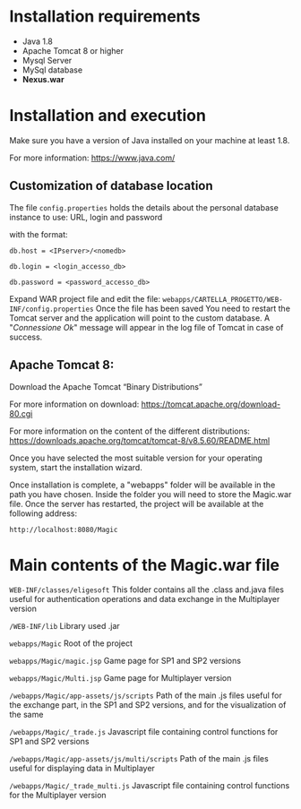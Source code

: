 # Installation requirements

- Java 1.8
- Apache Tomcat 8 or higher
- Mysql Server
- MySql database
- **Nexus.war**

# Installation and execution

Make sure you have a version of Java installed on your machine
at least 1.8.

For more information:
https://www.java.com/

## Customization of database location
The file `config.properties` holds the details about the personal database instance to use:
  URL, login and password 
 
 with the format:
 
```
db.host = <IPserver>/<nomedb> 

db.login = <login_accesso_db>

db.password = <password_accesso_db>
```
Expand WAR project file and edit the file: `webapps/CARTELLA_PROGETTO/WEB-INF/config.properties`
Once the file has been saved You need to restart the Tomcat server and the application will point to the custom database. A "*Connessione Ok*" message will appear in the log file of Tomcat in case of success.

## Apache Tomcat 8:
Download the Apache Tomcat “Binary Distributions”

For more information on download:
https://tomcat.apache.org/download-80.cgi

For more information on the content of the different distributions:
https://downloads.apache.org/tomcat/tomcat-8/v8.5.60/README.html

Once you have selected the most suitable version for your operating system, start the installation wizard.

Once installation is complete, a "webapps" folder will be available in the path you have chosen.
Inside the folder you will need to store the Magic.war file.
Once the server has restarted, the project will be available at the following address:

`http://localhost:8080/Magic`

# Main contents of the Magic.war file

`WEB-INF/classes/eligesoft`
This folder contains all the .class and.java files useful for authentication operations and data exchange in the Multiplayer version

`/WEB-INF/lib`
Library used .jar

`webapps/Magic`
Root of the project

`webapps/Magic/magic.jsp`
Game page for SP1 and SP2 versions

`webapps/Magic/Multi.jsp`
Game page for Multiplayer version

`/webapps/Magic/app-assets/js/scripts`
Path of the main .js files useful for the exchange part, in the SP1 and SP2 versions, and for the visualization of the same

`/webapps/Magic/_trade.js`
Javascript file containing control functions for SP1 and SP2 versions

`/webapps/Magic/app-assets/js/multi/scripts`
Path of the main .js files useful for displaying data in Multiplayer

`/webapps/Magic/_trade_multi.js`
Javascript file containing control functions for the Multiplayer version
